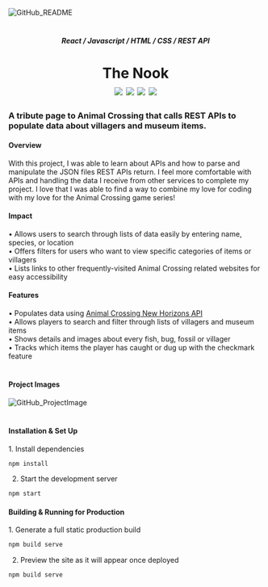 ![GitHub_README](https://user-images.githubusercontent.com/73635827/175396287-d4814333-ded9-40fa-acfe-a1ce52f770d9.png)
<h1></h1>

<h5 align="center">React / Javascript / HTML / CSS / REST API</h5>
<h1 align="center">The Nook<br>
  <a href="http://thenook.arianadaris.com/" target="_blank"><img src="https://img.shields.io/badge/View Website-informational?style=flat&logo=java&logoColor=white&color=007C74" /></a>
  <a href="http://www.arianadaris.com/work/the-nook" target="_blank"><img src="https://img.shields.io/badge/Read About Project-informational?style=flat&logo=java&logoColor=white&color=007C74" /></a>
  <a href="http://www.github.com/arianadaris/the-nook/" target="_blank"><img src="https://img.shields.io/badge/View Prototype-informational?style=flat&logo=java&logoColor=white&color=007C74" /></a>
  <a href="https://dribbble.com/shots/18566874-The-Nook-Animal-Crossing-Tribute-Project" target="_blank"><img src="https://img.shields.io/badge/View Dribbble-informational?style=flat&logo=java&logoColor=white&color=007C74" /></a>
</h1>

<h3>A tribute page to Animal Crossing that calls REST APIs to populate data about villagers and museum items.</h3>

<h4>Overview</h4>
<p>With this project, I was able to learn about APIs and how to parse and manipulate the JSON files REST APIs return. I feel more comfortable with APIs and handling the data I receive from other services to complete my project. I love that I was able to find a way to combine my love for coding with my love for the Animal Crossing game series!</p>

<h4>Impact</h4>
  • Allows users to search through lists of data easily by entering name, species, or location<br>
  • Offers filters for users who want to view specific categories of items or villagers<br>
  • Lists links to other frequently-visited Animal Crossing related websites for easy accessibility<br>

<h4>Features</h4>
  • Populates data using <a href="http://acnhapi.com/">Animal Crossing New Horizons API</a><br>
  • Allows players to search and filter through lists of villagers and museum items<br>
  • Shows details and images about every fish, bug, fossil or villager<br>
  • Tracks which items the player has caught or dug up with the checkmark feature<br>

<h1></h1>

<h4>Project Images</h4>

![GitHub_ProjectImage](https://user-images.githubusercontent.com/73635827/175422792-d3887a99-0ac5-4734-a346-d85c2e566709.png)

<h1></h1>

<h4>Installation & Set Up</h4>
1. Install dependencies

```sh
npm install
```

2. Start the development server

```sh
npm start
```

<h4>Building & Running for Production</h4>
1. Generate a full static production build

```sh
npm build serve
```

2. Preview the site as it will appear once deployed

```sh
npm build serve
```
